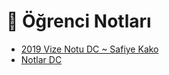 # 📕 Öğrenci Notları

<!--YPackage.YGitbookIntegration-tarafından-otomatik-oluşturulmuştur-->

- [2019 Vize Notu DC ~ Safiye Kako](2019%20Vize%20Notu%20DC%20~%20Safiye%20Kako.pdf)
- [Notlar DC](Notlar%20DC.pdf)

<!--YPackage.YGitbookIntegration-tarafından-otomatik-oluşturulmuştur-->
